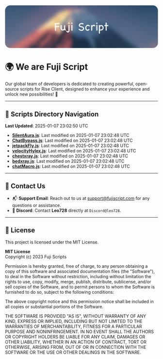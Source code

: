 ![Banner](.github/b.webp)

# 🌍 **We are Fuji Script**

Our global team of developers is dedicated to creating powerful, open-source scripts for Rise Client, designed to enhance your experience and unlock new possibilities! 🌟

---
<!-- SCRIPTS_NAVIGATION_START -->
## 📂 **Scripts Directory Navigation**

**Last Updated**: 2025-01-07 23:02:50 UTC

- **[SilentAura.js](scripts/SilentAura.js)**: Last modified on 2025-01-07 23:02:48 UTC
- **[ChatBypass.js](scripts/ChatBypass.js)**: Last modified on 2025-01-07 23:02:48 UTC
- **[jetpackFly.js](scripts/jetpackFly.js)**: Last modified on 2025-01-07 23:02:48 UTC
- **[velocityHylex.js](scripts/velocityHylex.js)**: Last modified on 2025-01-07 23:02:48 UTC
- **[chestxray.js](scripts/chestxray.js)**: Last modified on 2025-01-07 23:02:48 UTC
- **[bedxray.js](scripts/bedxray.js)**: Last modified on 2025-01-07 23:02:48 UTC
- **[chatMacro.js](scripts/chatMacro.js)**: Last modified on 2025-01-07 23:02:48 UTC

<!-- SCRIPTS_NAVIGATION_END -->

---

## 💬 **Contact Us**  
- 📬 **Support Email**: Reach out to us at [support@fujiscript.com](mailto:support@fujiscript.com) for any questions or assistance.  
- 💬 **Discord**: Contact **Leo728** directly at `Discord@leo728`.

---

## 📜 **License**

This project is licensed under the MIT License.  

**MIT License**  
Copyright (c) 2023 Fuji Scripts  

Permission is hereby granted, free of charge, to any person obtaining a copy of this software and associated documentation files (the "Software"), to deal in the Software without restriction, including without limitation the rights to use, copy, modify, merge, publish, distribute, sublicense, and/or sell copies of the Software, and to permit persons to whom the Software is furnished to do so, subject to the following conditions:  

The above copyright notice and this permission notice shall be included in all copies or substantial portions of the Software.  

THE SOFTWARE IS PROVIDED "AS IS", WITHOUT WARRANTY OF ANY KIND, EXPRESS OR IMPLIED, INCLUDING BUT NOT LIMITED TO THE WARRANTIES OF MERCHANTABILITY, FITNESS FOR A PARTICULAR PURPOSE AND NONINFRINGEMENT. IN NO EVENT SHALL THE AUTHORS OR COPYRIGHT HOLDERS BE LIABLE FOR ANY CLAIM, DAMAGES OR OTHER LIABILITY, WHETHER IN AN ACTION OF CONTRACT, TORT OR OTHERWISE, ARISING FROM, OUT OF OR IN CONNECTION WITH THE SOFTWARE OR THE USE OR OTHER DEALINGS IN THE SOFTWARE.  
